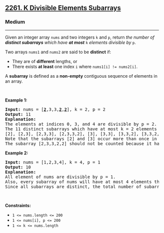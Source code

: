 <h2><a href="https://leetcode.com/problems/k-divisible-elements-subarrays/">2261. K Divisible Elements Subarrays</a></h2><h3>Medium</h3><hr><div><p>Given an integer array <code>nums</code> and two integers <code>k</code> and <code>p</code>, return <em>the number of <strong>distinct subarrays</strong> which have <strong>at most</strong></em> <code>k</code> <em>elements divisible by</em> <code>p</code>.</p>

<p>Two arrays <code>nums1</code> and <code>nums2</code> are said to be <strong>distinct</strong> if:</p>

<ul>
	<li>They are of <strong>different</strong> lengths, or</li>
	<li>There exists <strong>at least</strong> one index <code>i</code> where <code>nums1[i] != nums2[i]</code>.</li>
</ul>

<p>A <strong>subarray</strong> is defined as a <strong>non-empty</strong> contiguous sequence of elements in an array.</p>

<p>&nbsp;</p>
<p><strong>Example 1:</strong></p>

<pre><strong>Input:</strong> nums = [<u><strong>2</strong></u>,3,3,<u><strong>2</strong></u>,<u><strong>2</strong></u>], k = 2, p = 2
<strong>Output:</strong> 11
<strong>Explanation:</strong>
The elements at indices 0, 3, and 4 are divisible by p = 2.
The 11 distinct subarrays which have at most k = 2 elements divisible by 2 are:
[2], [2,3], [2,3,3], [2,3,3,2], [3], [3,3], [3,3,2], [3,3,2,2], [3,2], [3,2,2], and [2,2].
Note that the subarrays [2] and [3] occur more than once in nums, but they should each be counted only once.
The subarray [2,3,3,2,2] should not be counted because it has 3 elements that are divisible by 2.
</pre>

<p><strong>Example 2:</strong></p>

<pre><strong>Input:</strong> nums = [1,2,3,4], k = 4, p = 1
<strong>Output:</strong> 10
<strong>Explanation:</strong>
All element of nums are divisible by p = 1.
Also, every subarray of nums will have at most 4 elements that are divisible by 1.
Since all subarrays are distinct, the total number of subarrays satisfying all the constraints is 10.
</pre>

<p>&nbsp;</p>
<p><strong>Constraints:</strong></p>

<ul>
	<li><code>1 &lt;= nums.length &lt;= 200</code></li>
	<li><code>1 &lt;= nums[i], p &lt;= 200</code></li>
	<li><code>1 &lt;= k &lt;= nums.length</code></li>
</ul>
</div>